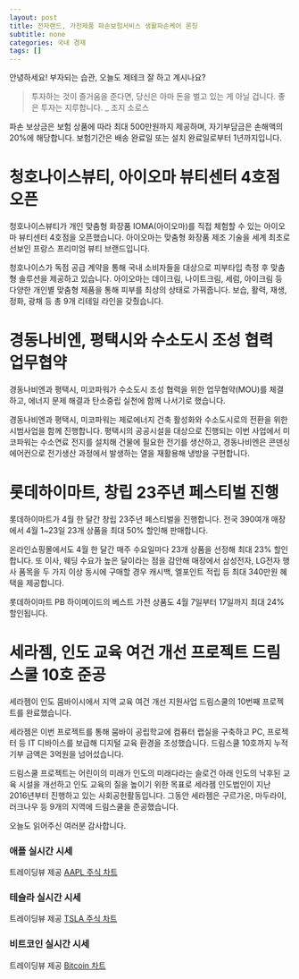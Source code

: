 ```yaml
---
layout: post
title: 전자랜드, 가전제품 파손보험서비스 생활파손케어 론칭
subtitle: none
categories: 국내 경제
tags: []
---
```


안녕하세요! 부자되는 습관, 오늘도 제테크 잘 하고 계시나요?

> 투자하는 것이 즐거움을 준다면, 당신은 아마 돈을 벌고 있는 게 아닐 겁니다. 좋은 투자는 지루합니다. _ 조지 소로스




파손 보상금은 보험 상품에 따라 최대 500만원까지 제공하며, 자기부담금은 손해액의 20%에 해당합니다. 보험기간은 배송 완료일 또는 설치 완료일로부터 1년까지입니다.

# 청호나이스뷰티, 아이오마 뷰티센터 4호점 오픈

청호나이스뷰티가 개인 맞춤형 화장품 IOMA(아이오마)를 직접 체험할 수 있는 아이오마 뷰티센터 4호점을 오픈했습니다. 아이오마는 맞춤형 화장품 제조 기술을 세계 최초로 선보인 프랑스 프리미엄 뷰티 브랜드입니다.

청호나이스가 독점 공급 계약을 통해 국내 소비자들을 대상으로 피부타입 측정 후 맞춤형 솔루션을 제공하고 있습니다. 아이오마는 데이크림, 나이트크림, 세럼, 아이크림 등 다양한 개인별 맞춤형 제품을 통해 피부를 최상의 상태로 가꿔줍니다. 보습, 활력, 재생, 정화, 광채 등 총 9개 리테일 라인을 갖췄습니다.

# 경동나비엔, 평택시와 수소도시 조성 협력 업무협약

경동나비엔과 평택시, 미코파워가 수소도시 조성 협력을 위한 업무협약(MOU)를 체결하고, 에너지 문제 해결과 탄소중립 실천에 함께 나서기로 했습니다.

경동나비엔과 평택시, 미코파워는 제로에너지 건축 활성화와 수소도시로의 전환을 위한 시범사업을 함께 진행합니다. 평택시의 공공시설을 대상으로 진행되는 이번 사업에서 미코파워는 수소연료 전지를 설치해 건물에 필요한 전기를 생산하고, 경동나비엔은 콘덴싱 에어컨으로 전기생산 과정에서 발생하는 열을 재활용해 냉방을 구현합니다.

# 롯데하이마트, 창립 23주년 페스티벌 진행

롯데하이마트가 4월 한 달간 창립 23주년 페스티벌을 진행합니다. 전국 390여개 매장에서 4월 1~23일 23개 상품을 최대 50% 할인해 판매합니다.

온라인쇼핑몰에서도 4월 한 달간 매주 수요일마다 23개 상품을 선정해 최대 23% 할인합니다. 또 이사, 웨딩 수요가 높은 달이라는 점을 감안해 매장에서 삼성전자, LG전자 행사 품목을 두 가지 이상 동시에 구매할 경우 캐시백, 엘포인트 적립 등 최대 340만원 혜택을 제공합니다.

롯데하이마트 PB 하이메이드의 베스트 가전 상품도 4월 7일부터 17일까지 최대 24% 할인됩니다.

# 세라젬, 인도 교육 여건 개선 프로젝트 드림스쿨 10호 준공

세라젬이 인도 뭄바이시에서 지역 교육 여건 개선 지원사업 드림스쿨의 10번째 프로젝트를 완료했습니다.

세라젬은 이번 프로젝트를 통해 뭄바이 공립학교에 컴퓨터 랩실을 구축하고 PC, 프로젝터 등 IT 디바이스를 보급해 디지털 교육 환경을 조성했습니다. 드림스쿨 10호까지 누적 기부 금액은 3억원을 넘어섰습니다.

드림스쿨 프로젝트는 어린이의 미래가 인도의 미래다라는 슬로건 아래 인도의 낙후된 교육 시설을 개선하고 인도 교육의 질을 높이기 위한 목표로 세라젬 인도법인이 지난 2016년부터 진행하고 있는 사회공헌활동입니다. 그동안 세라젬은 구르가온, 마두라이, 러크나우 등 9개의 지역에 드림스쿨을 준공했습니다.

오늘도 읽어주신 여러분 감사합니다.

### 애플 실시간 시세


<!-- TradingView Widget BEGIN -->
<div class="tradingview-widget-container">
  <div id="tradingview_6a264"></div>
  <div class="tradingview-widget-copyright">트레이딩뷰 제공 <a href="https://kr.tradingview.com/symbols/NASDAQ-AAPL/" rel="noopener" target="_blank"><span class="blue-text">AAPL 주식 차트</span></a></div>
  <script type="text/javascript" src="https://s3.tradingview.com/tv.js"></script>
  <script type="text/javascript">
  new TradingView.widget(
  {
  "autosize": true,
  "symbol": "NASDAQ:AAPL",
  "interval": "D",
  "timezone": "Asia/Seoul",
  "theme": "light",
  "style": "1",
  "locale": "kr",
  "toolbar_bg": "#f1f3f6",
  "enable_publishing": false,
  "hide_top_toolbar": true,
  "hide_legend": true,
  "save_image": false,
  "container_id": "tradingview_6a264"
}
  );
  </script>
</div>
<!-- TradingView Widget END -->


### 테슬라 실시간 시세


<!-- TradingView Widget BEGIN -->
<div class="tradingview-widget-container">
  <div id="tradingview_39d77"></div>
  <div class="tradingview-widget-copyright">트레이딩뷰 제공 <a href="https://kr.tradingview.com/symbols/NASDAQ-TSLA/" rel="noopener" target="_blank"><span class="blue-text">TSLA 주식 차트</span></a></div>
  <script type="text/javascript" src="https://s3.tradingview.com/tv.js"></script>
  <script type="text/javascript">
  new TradingView.widget(
  {
  "autosize": true,
  "symbol": "NASDAQ:TSLA",
  "interval": "D",
  "timezone": "Asia/Seoul",
  "theme": "light",
  "style": "1",
  "locale": "kr",
  "toolbar_bg": "#f1f3f6",
  "enable_publishing": false,
  "hide_top_toolbar": true,
  "hide_legend": true,
  "save_image": false,
  "container_id": "tradingview_39d77"
}
  );
  </script>
</div>
<!-- TradingView Widget END -->


### 비트코인 실시간 시세


<!-- TradingView Widget BEGIN -->
<div class="tradingview-widget-container">
  <div id="tradingview_3f91e"></div>
  <div class="tradingview-widget-copyright">트레이딩뷰 제공 <a href="https://kr.tradingview.com/symbols/BTCUSD/?exchange=BITSTAMP" rel="noopener" target="_blank"><span class="blue-text">Bitcoin 차트</span></a></div>
  <script type="text/javascript" src="https://s3.tradingview.com/tv.js"></script>
  <script type="text/javascript">
  new TradingView.widget(
  {
  "autosize": true,
  "symbol": "BITSTAMP:BTCUSD",
  "interval": "D",
  "timezone": "Asia/Seoul",
  "theme": "light",
  "style": "1",
  "locale": "kr",
  "toolbar_bg": "#f1f3f6",
  "enable_publishing": false,
  "hide_top_toolbar": true,
  "hide_legend": true,
  "save_image": false,
  "container_id": "tradingview_3f91e"
}
  );
  </script>
</div>
<!-- TradingView Widget END -->


